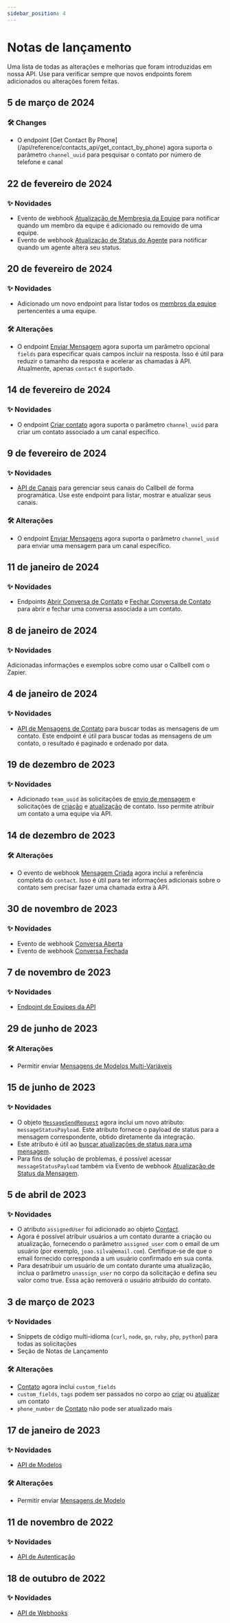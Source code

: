 ```yaml
---
sidebar_position: 4
---
```


# Notas de lançamento

Uma lista de todas as alterações e melhorias que foram introduzidas em nossa API. Use para verificar sempre que novos endpoints forem adicionados ou alterações forem feitas.

## 5 de março de 2024

### 🛠️ Changes

- O endpoint [Get Contact By Phone] (/api/reference/contacts_api/get_contact_by_phone) agora suporta o parâmetro `channel_uuid` para pesquisar o contato por número de telefone e canal

## 22 de fevereiro de 2024

### ✨ Novidades

- Evento de webhook [Atualização de Membresia da Equipe](/api/reference/webhooks/team_events/team_membership_updated) para notificar quando um membro da equipe é adicionado ou removido de uma equipe.
- Evento de webhook [Atualização de Status do Agente](/api/reference/webhooks/agent_events/agent_status_updated) para notificar quando um agente altera seu status.

## 20 de fevereiro de 2024

### ✨ Novidades

- Adicionado um novo endpoint para listar todos os [membros da equipe](/api/reference/teams_api/get_team_members) pertencentes a uma equipe.

### 🛠️ Alterações

- O endpoint [Enviar Mensagem](/api/reference/messages_api/post_send_messages) agora suporta um parâmetro opcional `fields` para especificar quais campos incluir na resposta. Isso é útil para reduzir o tamanho da resposta e acelerar as chamadas à API. Atualmente, apenas `contact` é suportado.
 
## 14 de fevereiro de 2024

### ✨ Novidades

- O endpoint [Criar contato](/api/reference/contacts_api/post_contacts) agora suporta o parâmetro `channel_uuid` para criar um contato associado a um canal específico.

## 9 de fevereiro de 2024

### ✨ Novidades

- [API de Canais](/api/reference/channels_api/introduction) para gerenciar seus canais do Callbell de forma programática. Use este endpoint para listar, mostrar e atualizar seus canais.

### 🛠️ Alterações

- O endpoint [Enviar Mensagens](/api/reference/messages_api/post_send_messages) agora suporta o parâmetro `channel_uuid` para enviar uma mensagem para um canal específico.

## 11 de janeiro de 2024

### ✨ Novidades

- Endpoints [Abrir Conversa de Contato](/api/reference/contacts_api/post_contact_conversation_open) e [Fechar Conversa de Contato](/api/reference/contacts_api/post_contact_conversation_close) para abrir e fechar uma conversa associada a um contato.

## 8 de janeiro de 2024

### ✨ Novidades

Adicionadas informações e exemplos sobre como usar o Callbell com o Zapier.

## 4 de janeiro de 2024

### ✨ Novidades

- [API de Mensagens de Contato](/api/reference/contacts_api/get_contact_messages) para buscar todas as mensagens de um contato. Este endpoint é útil para buscar todas as mensagens de um contato, o resultado é paginado e ordenado por data.

## 19 de dezembro de 2023

### ✨ Novidades

- Adicionado `team_uuid` às solicitações de [envio de mensagem](/api/reference/messages_api/post_send_messages) e solicitações de [criação](/api/reference/contacts_api/post_contacts) e [atualização](/api/reference/contacts_api/patch_contacts) de contato. Isso permite atribuir um contato a uma equipe via API.

## 14 de dezembro de 2023

### 🛠️ Alterações

- O evento de webhook [Mensagem Criada](/api/reference/webhooks/message_events/message_created) agora inclui a referência completa do `contact`. Isso é útil para ter informações adicionais sobre o contato sem precisar fazer uma chamada extra à API.

## 30 de novembro de 2023

### ✨ Novidades

- Evento de webhook [Conversa Aberta](/api/reference/webhooks/conversation_events/conversation_opened)
- Evento de webhook [Conversa Fechada](/api/reference/webhooks/conversation_events/conversation_closed)

## 7 de novembro de 2023

### ✨ Novidades

- [Endpoint de Equipes da API](/api/reference/teams_api/introduction)

## 29 de junho de 2023

### 🛠️ Alterações

- Permitir enviar [Mensagens de Modelos Multi-Variáveis](/api/reference/messages_api/post_send_messages#send-multi-variables-template-messages)

## 15 de junho de 2023

### ✨ Novidades

- O objeto [`MessageSendRequest`](/api/reference/object_types/message_send_request) agora inclui um novo atributo: `messageStatusPayload`. Este atributo fornece o payload de status para a mensagem correspondente, obtido diretamente da integração.
- Este atributo é útil ao [buscar atualizações de status para uma mensagem](/api/reference/messages_api/get_message_status).
- Para fins de solução de problemas, é possível acessar `messageStatusPayload` também via Evento de webhook [Atualização de Status da Mensagem](/api/reference/webhooks/message_events/message_status_updated).

## 5 de abril de 2023

### ✨ Novidades

- O atributo `assignedUser` foi adicionado ao objeto [Contact](/api/reference/object_types/contact).
- Agora é possível atribuir usuários a um contato durante a criação ou atualização, fornecendo o parâmetro `assigned_user` com o email de um usuário (por exemplo, `joao.silva@email.com`). Certifique-se de que o email fornecido corresponda a um usuário confirmado em sua conta.
- Para desatribuir um usuário de um contato durante uma atualização, inclua o parâmetro `unassign_user` no corpo da solicitação e defina seu valor como true. Essa ação removerá o usuário atribuído do contato.

## 3 de março de 2023

### ✨ Novidades

- Snippets de código multi-idioma (`curl`, `node`, `go`, `ruby`, `php`, `python`) para todas as solicitações
- Seção de Notas de Lançamento

### 🛠️ Alterações

- [Contato](/api/reference/object_types/contact) agora inclui `custom_fields`
- `custom_fields`, `tags` podem ser passados no corpo ao [criar](/api/reference/contacts_api/post_contacts) ou [atualizar](/api/reference/contacts_api/post_contacts) um contato
- `phone_number` de [Contato](/api/reference/object_types/contact) não pode ser atualizado mais

## 17 de janeiro de 2023

### ✨ Novidades

- [API de Modelos](/api/reference/template_messages_api/introduction)

### 🛠️ Alterações

- Permitir enviar [Mensagens de Modelo](/api/reference/messages_api/post_send_messages#send-template-messages)

## 11 de novembro de 2022

### ✨ Novidades

- [API de Autenticação](/api/reference/auth_api/introduction)

## 18 de outubro de 2022

### ✨ Novidades

- [API de Webhooks](/api/reference/webhooks_api/introduction)